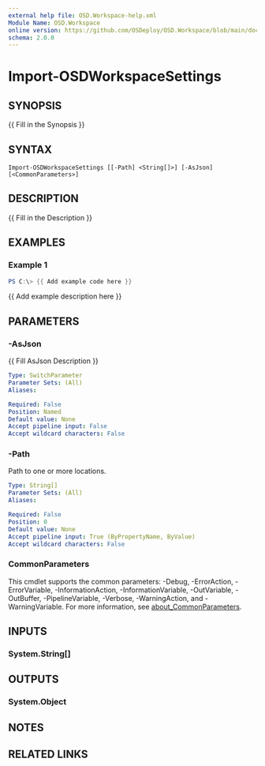 ```yaml
---
external help file: OSD.Workspace-help.xml
Module Name: OSD.Workspace
online version: https://github.com/OSDeploy/OSD.Workspace/blob/main/docs/Import-OSDWorkspaceImageOS.md
schema: 2.0.0
---
```


# Import-OSDWorkspaceSettings

## SYNOPSIS
{{ Fill in the Synopsis }}

## SYNTAX

```
Import-OSDWorkspaceSettings [[-Path] <String[]>] [-AsJson] [<CommonParameters>]
```

## DESCRIPTION
{{ Fill in the Description }}

## EXAMPLES

### Example 1
```powershell
PS C:\> {{ Add example code here }}
```

{{ Add example description here }}

## PARAMETERS

### -AsJson
{{ Fill AsJson Description }}

```yaml
Type: SwitchParameter
Parameter Sets: (All)
Aliases:

Required: False
Position: Named
Default value: None
Accept pipeline input: False
Accept wildcard characters: False
```

### -Path
Path to one or more locations.

```yaml
Type: String[]
Parameter Sets: (All)
Aliases:

Required: False
Position: 0
Default value: None
Accept pipeline input: True (ByPropertyName, ByValue)
Accept wildcard characters: False
```

### CommonParameters
This cmdlet supports the common parameters: -Debug, -ErrorAction, -ErrorVariable, -InformationAction, -InformationVariable, -OutVariable, -OutBuffer, -PipelineVariable, -Verbose, -WarningAction, and -WarningVariable. For more information, see [about_CommonParameters](http://go.microsoft.com/fwlink/?LinkID=113216).

## INPUTS

### System.String[]

## OUTPUTS

### System.Object
## NOTES

## RELATED LINKS
